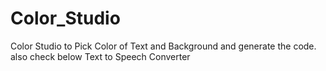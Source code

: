 # Color_Studio
 Color Studio to Pick Color of  Text and Background and  generate the code.  also check below Text to Speech Converter
